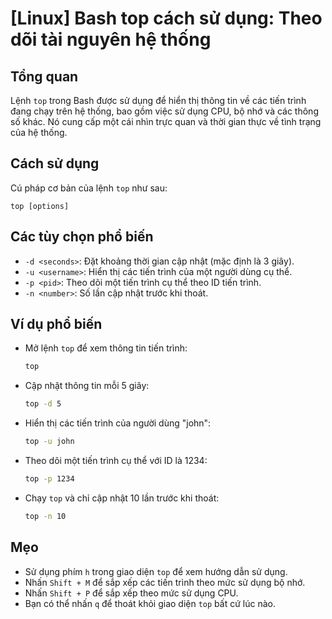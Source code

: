 # [Linux] Bash top cách sử dụng: Theo dõi tài nguyên hệ thống

## Tổng quan
Lệnh `top` trong Bash được sử dụng để hiển thị thông tin về các tiến trình đang chạy trên hệ thống, bao gồm việc sử dụng CPU, bộ nhớ và các thông số khác. Nó cung cấp một cái nhìn trực quan và thời gian thực về tình trạng của hệ thống.

## Cách sử dụng
Cú pháp cơ bản của lệnh `top` như sau:
```
top [options]
```

## Các tùy chọn phổ biến
- `-d <seconds>`: Đặt khoảng thời gian cập nhật (mặc định là 3 giây).
- `-u <username>`: Hiển thị các tiến trình của một người dùng cụ thể.
- `-p <pid>`: Theo dõi một tiến trình cụ thể theo ID tiến trình.
- `-n <number>`: Số lần cập nhật trước khi thoát.

## Ví dụ phổ biến
- Mở lệnh `top` để xem thông tin tiến trình:
  ```bash
  top
  ```

- Cập nhật thông tin mỗi 5 giây:
  ```bash
  top -d 5
  ```

- Hiển thị các tiến trình của người dùng "john":
  ```bash
  top -u john
  ```

- Theo dõi một tiến trình cụ thể với ID là 1234:
  ```bash
  top -p 1234
  ```

- Chạy `top` và chỉ cập nhật 10 lần trước khi thoát:
  ```bash
  top -n 10
  ```

## Mẹo
- Sử dụng phím `h` trong giao diện `top` để xem hướng dẫn sử dụng.
- Nhấn `Shift + M` để sắp xếp các tiến trình theo mức sử dụng bộ nhớ.
- Nhấn `Shift + P` để sắp xếp theo mức sử dụng CPU.
- Bạn có thể nhấn `q` để thoát khỏi giao diện `top` bất cứ lúc nào.